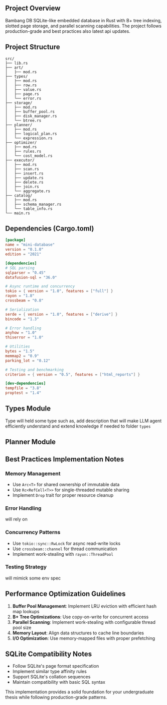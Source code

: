 ## Project Overview

Bambang DB SQLite-like embedded database in Rust with B+ tree indexing, slotted page storage, and parallel scanning capabilities. The project follows production-grade and best practices also latest api updates.

## Project Structure

```
src/
├── lib.rs
├── art/
│   ├── mod.rs
├── types/
│   ├── mod.rs
│   ├── row.rs
│   ├── value.rs
│   ├── page.rs
│   └── error.rs
├── storage/
│   ├── mod.rs
│   ├── buffer_pool.rs
│   ├── disk_manager.rs
│   └── btree.rs
├── planner/
│   ├── mod.rs
│   ├── logical_plan.rs
│   └── expression.rs
├── optimizer/
│   ├── mod.rs
│   ├── rules.rs
│   └── cost_model.rs
├── executor/
│   ├── mod.rs
│   ├── scan.rs
│   ├── insert.rs
│   ├── update.rs
│   ├── delete.rs
│   ├── join.rs
│   └── aggregate.rs
├── catalog/
│   ├── mod.rs
│   ├── schema_manager.rs
│   └── table_info.rs
└── main.rs
```

## Dependencies (Cargo.toml)

```toml
[package]
name = "mini-database"
version = "0.1.0"
edition = "2021"

[dependencies]
# SQL parsing
sqlparser = "0.45"
datafusion-sql = "36.0"

# Async runtime and concurrency
tokio = { version = "1.0", features = ["full"] }
rayon = "1.8"
crossbeam = "0.8"

# Serialization
serde = { version = "1.0", features = ["derive"] }
bincode = "1.3"

# Error handling
anyhow = "1.0"
thiserror = "1.0"

# Utilities
bytes = "1.5"
memmap2 = "0.9"
parking_lot = "0.12"

# Testing and benchmarking
criterion = { version = "0.5", features = ["html_reports"] }

[dev-dependencies]
tempfile = "3.8"
proptest = "1.4"
```

## Types Module

Type will held some type such as, add description that will make LLM agent efficiently understand and extend knowledge
if needed to folder `types`

## Planner Module



## Best Practices Implementation Notes

### Memory Management
- Use `Arc<T>` for shared ownership of immutable data
- Use `Rc<RefCell<T>>` for single-threaded mutable sharing
- Implement `Drop` trait for proper resource cleanup

### Error Handling

will rely on 

### Concurrency Patterns
- Use `tokio::sync::RwLock` for async read-write locks
- Use `crossbeam::channel` for thread communication
- Implement work-stealing with `rayon::ThreadPool`

### Testing Strategy

will mimick some env spec

## Performance Optimization Guidelines

1. **Buffer Pool Management**: Implement LRU eviction with efficient hash map lookups
2. **B+ Tree Optimizations**: Use copy-on-write for concurrent access
3. **Parallel Scanning**: Implement work-stealing with configurable thread pool size
4. **Memory Layout**: Align data structures to cache line boundaries
5. **I/O Optimization**: Use memory-mapped files with proper prefetching

## SQLite Compatibility Notes

- Follow SQLite's page format specification
- Implement similar type affinity rules
- Support SQLite's collation sequences
- Maintain compatibility with basic SQL syntax

This implementation provides a solid foundation for your undergraduate thesis while following production-grade patterns.